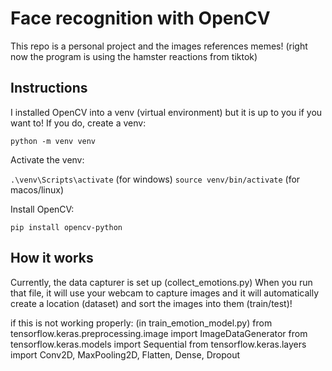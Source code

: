 # Face recognition with OpenCV

This repo is a personal project and the images references memes! (right now the program is using the hamster reactions from tiktok)

## Instructions
I installed OpenCV into a venv (virtual environment) but it is up to you if you want to!
If you do, create a venv:
    
`python -m venv venv`

Activate the venv:
    
`.\venv\Scripts\activate` (for windows)
`source venv/bin/activate` (for macos/linux)

Install OpenCV:

`pip install opencv-python`

## How it works
Currently, the data capturer is set up (collect_emotions.py)
When you run that file, it will use your webcam to capture images and it will automatically create a location (dataset) and sort the images into them (train/test)!

if this is not working properly: (in train_emotion_model.py)
from tensorflow.keras.preprocessing.image import ImageDataGenerator
from tensorflow.keras.models import Sequential
from tensorflow.keras.layers import Conv2D, MaxPooling2D, Flatten, Dense, Dropout
